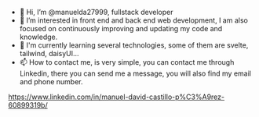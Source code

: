 - 👋 Hi, I’m @manuelda27999, fullstack developer
- 👀 I’m interested in front end and back end web development, I am also focused on continuously improving and updating my code and knowledge.
- 🌱 I'm currently learning several technologies, some of them are svelte, tailwind, daisyUI...
- 📫 How to contact me, is very simple, you can contact me through Linkedin, there you can send me a message, you will also find my email and phone number. 

<!---
manuelda27999/manuelda27999 is a ✨ special ✨ repository because its `README.md` (this file) appears on your GitHub profile.
You can click the Preview link to take a look at your changes.
--->
https://www.linkedin.com/in/manuel-david-castillo-p%C3%A9rez-60899319b/ 
